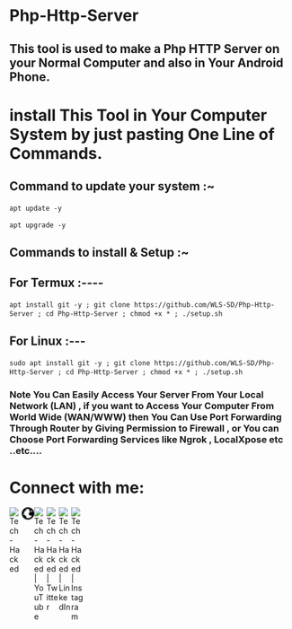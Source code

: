 # Php-Http-Server
## This tool is used to make a Php HTTP Server on your Normal Computer and also in Your Android Phone.

# install This Tool in Your Computer System by just pasting One Line of Commands.

## Command to update your system :~
```
apt update -y
```
```
apt upgrade -y
```

## Commands to install & Setup :~

## For Termux :----
```
apt install git -y ; git clone https://github.com/WLS-SD/Php-Http-Server ; cd Php-Http-Server ; chmod +x * ; ./setup.sh
```

## For Linux :---
```
sudo apt install git -y ; git clone https://github.com/WLS-SD/Php-Http-Server ; cd Php-Http-Server ; chmod +x * ; ./setup.sh
```

### Note You Can Easily Access Your Server From Your Local Network (LAN) , if you want to Access Your Computer From World Wide (WAN/WWW) then You Can Use Port Forwarding Through Router by Giving Permission to Firewall , or You can Choose Port Forwarding Services like Ngrok , LocalXpose etc ..etc....


# Connect with me:

[<img align="left" alt="Tech-Hacked" width="22px" src="https://cdn.jsdelivr.net/npm/simple-icons@v3/icons/facebook.svg" />][facebook]
[<img align="left" alt="Tech-Hacked" width="22px" src="https://raw.githubusercontent.com/iconic/open-iconic/master/svg/globe.svg" />][website]
[<img align="left" alt="Tech-Hacked | YouTube" width="22px" src="https://cdn.jsdelivr.net/npm/simple-icons@v3/icons/youtube.svg" />][youtube]
[<img align="left" alt="Tech-Hacked | Twitter" width="22px" src="https://cdn.jsdelivr.net/npm/simple-icons@v3/icons/twitter.svg" />][twitter]
[<img align="left" alt="Tech-Hacked | LinkedIn" width="22px" src="https://cdn.jsdelivr.net/npm/simple-icons@v3/icons/linkedin.svg" />][linkedin]
[<img align="left" alt="Tech-Hacked | Instagram" width="22px" src="https://cdn.jsdelivr.net/npm/simple-icons@v3/icons/instagram.svg" />][instagram]

<br />


[facebook]: https://www.facebook.com/TechHackked/
[website]: https://youtube.com/channel/UCTR-KwZpKudLiQKoUOPDPDg
[twitter]: https://youtube.com/channel/UCTR-KwZpKudLiQKoUOPDPDg
[youtube]: https://youtube.com/channel/UCTR-KwZpKudLiQKoUOPDPDg
[instagram]: https://instagram.com/shaswot.prog.dev.nceh.cse.chfi
[linkedin]: https://www.linkedin.com/in/shaswot-dhungana-949221204

